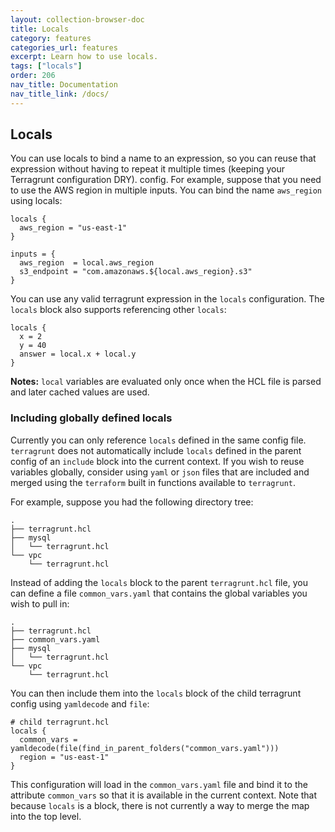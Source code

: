 ```yaml
---
layout: collection-browser-doc
title: Locals
category: features
categories_url: features
excerpt: Learn how to use locals.
tags: ["locals"]
order: 206
nav_title: Documentation
nav_title_link: /docs/
---
```


## Locals

You can use locals to bind a name to an expression, so you can reuse that expression without having to repeat it multiple times (keeping your Terragrunt configuration DRY).
config. For example, suppose that you need to use the AWS region in multiple inputs. You can bind the name `aws_region`
using locals:

```
locals {
  aws_region = "us-east-1"
}

inputs = {
  aws_region  = local.aws_region
  s3_endpoint = "com.amazonaws.${local.aws_region}.s3"
}
```

You can use any valid terragrunt expression in the `locals` configuration. The `locals` block also supports referencing other `locals`:

```
locals {
  x = 2
  y = 40
  answer = local.x + local.y
}
```

**Notes:** `local` variables are evaluated only once when the HCL file is parsed and later cached values are used.

### Including globally defined locals

Currently you can only reference `locals` defined in the same config file. `terragrunt` does not automatically include
`locals` defined in the parent config of an `include` block into the current context. If you wish to reuse variables
globally, consider using `yaml` or `json` files that are included and merged using the `terraform` built in functions
available to `terragrunt`.

For example, suppose you had the following directory tree:

```
.
├── terragrunt.hcl
├── mysql
│   └── terragrunt.hcl
└── vpc
    └── terragrunt.hcl
```

Instead of adding the `locals` block to the parent `terragrunt.hcl` file, you can define a file `common_vars.yaml`
that contains the global variables you wish to pull in:

```
.
├── terragrunt.hcl
├── common_vars.yaml
├── mysql
│   └── terragrunt.hcl
└── vpc
    └── terragrunt.hcl
```

You can then include them into the `locals` block of the child terragrunt config using `yamldecode` and `file`:

```
# child terragrunt.hcl
locals {
  common_vars = yamldecode(file(find_in_parent_folders("common_vars.yaml")))
  region = "us-east-1"
}
```

This configuration will load in the `common_vars.yaml` file and bind it to the attribute `common_vars` so that it is available
in the current context. Note that because `locals` is a block, there is not currently a way to merge the map into the top
level.
